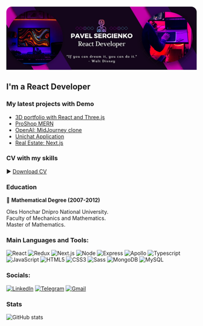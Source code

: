 ![Header](https://github.com/svmed2050/svmed2050/blob/main/assets/header3.png)

## I'm a React Developer

### My latest projects with Demo

- [3D portfolio with React and Three.js](https://github.com/svmed2050/3d-portfolio-react)
- [ProShop MERN](https://github.com/svmed2050/MERN-proshop)
- [OpenAI: MidJourney clone](https://github.com/svmed2050/dalle-client-react)
- [Unichat Application](https://github.com/svmed2050/react-messenger-chat)
- [Real Estate: Next.js](https://github.com/svmed2050/next-real-estate)

### CV with my skills

:arrow_forward: [Download CV](https://drive.google.com/file/d/1WNstKJ9nLR0lF-4DEzsLQYopMUVYkJPo/view)

### Education

:school: **Mathematical Degree (2007-2012)**

Oles Honchar Dnipro National University.  
Faculty of Mechanics and Mathematics.  
Master of Mathematics.

### Main Languages and Tools:

![React](https://img.shields.io/badge/-React-black?style=for-the-badge&logo=react)
![Redux](https://img.shields.io/badge/-Redux-black?style=for-the-badge&logo=Redux)
![Next.js](https://img.shields.io/badge/-Next.js-black?style=for-the-badge&logo=next.js)
![Node](https://img.shields.io/badge/-Node.js-black?style=for-the-badge&logo=node.js)
![Express](https://img.shields.io/badge/-express.js-black?style=for-the-badge&logo=express)
![Apollo](https://img.shields.io/badge/-Apollo-black?style=for-the-badge&logo=apollographql)
![Typescript](https://img.shields.io/badge/-Typescript-black?style=for-the-badge&logo=Typescript)
![JavaScript](https://img.shields.io/badge/-JavaScript-black?style=for-the-badge&logo=JavaScript)
![HTML5](https://img.shields.io/badge/-HTML5-black?style=for-the-badge&logo=HTML5)
![CSS3](https://img.shields.io/badge/-CSS3-black?style=for-the-badge&logo=CSS3)
![Sass](https://img.shields.io/badge/-Sass-black?style=for-the-badge&logo=sass)
![MongoDB](https://img.shields.io/badge/-mongodb-black?style=for-the-badge&logo=mongodb)
![MySQL](https://img.shields.io/badge/-MySQL-black?style=for-the-badge&logo=MySQL)

### Socials:

[![LinkedIn](https://img.shields.io/badge/-LinkedIn-483D8B?style=for-the-badge&logo=LinkedIn)](https://www.linkedin.com/in/pavelsergienko7)
[![Telegram](https://img.shields.io/badge/-Telegram-483D8B?style=for-the-badge&logo=Telegram)](https://t.me/pavelsergienko7)
[![Gmail](https://img.shields.io/badge/-Gmail-483D8B?style=for-the-badge&logo=Gmail)](mailto:pavelsergienko7@gmail.com)

### Stats

![GitHub stats](https://github-readme-stats.vercel.app/api?username=svmed2050&hide=issues,stars&show_icons=true&theme=dracula)
